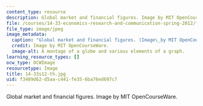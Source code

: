 ```yaml
---
content_type: resource
description: Global market and financial figures. Image by MIT OpenCourseWare.
file: /courses/14-33-economics-research-and-communication-spring-2012/f3489d62d5aac441fe356ba76ed697c7_14-33s12-th.jpg
file_type: image/jpeg
image_metadata:
  caption: "Global market and financial figures. (Image\_by MIT OpenCourseWare.)"
  credit: Image by MIT OpenCourseWare.
  image-alt: A montage of a globe and various elements of a graph.
learning_resource_types: []
ocw_type: OCWImage
resourcetype: Image
title: 14-33s12-th.jpg
uid: f3489d62-d5aa-c441-fe35-6ba76ed697c7
---
```

Global market and financial figures. Image by MIT OpenCourseWare.

